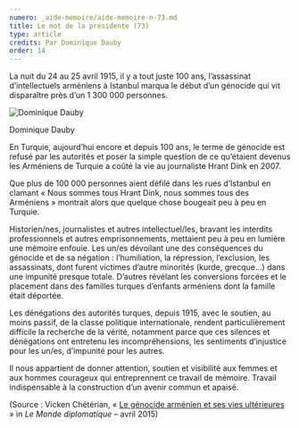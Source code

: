 ```yaml
---
numero: _aide-memoire/aide-memoire-n-73.md
title: Le mot de la présidente (73)
type: article
credits: Par Dominique Dauby
order: 14
---
```

La nuit du 24 au 25 avril 1915, il y a tout juste 100 ans, l’assassinat d’intellectuels arméniens à Istanbul marqua le début d’un génocide qui vit disparaître près d’un 1 300 000 personnes.

![Dominique Dauby](/assets/uploads/am-80-dominique-dauby.jpg)

<span class="img-copyright">Dominique Dauby</span>

En Turquie, aujourd’hui encore et depuis 100 ans, le terme de génocide est refusé par les autorités et poser la simple question de ce qu’étaient devenus les Arméniens de Turquie a coûté la vie au journaliste Hrant Dink en 2007.

Que plus de 100 000 personnes aient défilé dans les rues d’Istanbul en clamant « Nous sommes tous Hrant Dink, nous sommes tous des Arméniens » montrait alors que quelque chose bougeait peu à peu en Turquie.

Historien/nes, journalistes et autres intellectuel/les, bravant les interdits professionnels et autres emprisonnements, mettaient peu à peu en lumière une mémoire enfouie. Les un/es dévoilant une des conséquences du génocide et de sa négation : l’humiliation, la répression, l’exclusion, les assassinats, dont furent victimes d’autre minorités (kurde, grecque…) dans une impunité presque totale. D’autres révélant les conversions forcées et le placement dans des familles turques d’enfants arméniens dont la famille était déportée.

Les dénégations des autorités turques, depuis 1915, avec le soutien, au moins passif, de la classe politique internationale, rendent particulièrement difficile la recherche de la vérité, notamment parce que ces silences et dénégations ont entretenu les incompréhensions, les sentiments d’injustice pour les un/es, d’impunité pour les autres.

Il nous appartient de donner attention, soutien et visibilité aux femmes et aux hommes courageux qui entreprennent ce travail de mémoire. Travail indispensable à la construction d’un avenir commun et apaisé.

(Source : Vicken Chétérian, « [Le génocide arménien et ses vies ultérieures](http://www.monde-diplomatique.fr/2015/04/CHETERIAN/52845) » in _Le Monde diplomatique_ – avril 2015)

